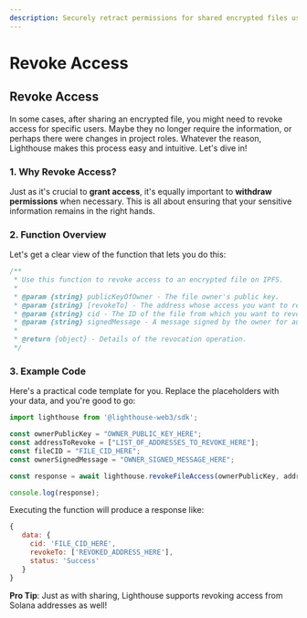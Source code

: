 ```yaml
---
description: Securely retract permissions for shared encrypted files using Lighthouse.
---
```


# Revoke Access

## Revoke Access

In some cases, after sharing an encrypted file, you might need to revoke access for specific users. Maybe they no longer require the information, or perhaps there were changes in project roles. Whatever the reason, Lighthouse makes this process easy and intuitive. Let's dive in!

### 1. Why Revoke Access?

Just as it's crucial to **grant access**, it's equally important to **withdraw permissions** when necessary. This is all about ensuring that your sensitive information remains in the right hands.

### 2. Function Overview

Let's get a clear view of the function that lets you do this:

```js
/**
 * Use this function to revoke access to an encrypted file on IPFS.
 * 
 * @param {string} publicKeyOfOwner - The file owner's public key.
 * @param {string} [revokeTo] - The address whose access you want to revoke.
 * @param {string} cid - The ID of the file from which you want to revoke access.
 * @param {string} signedMessage - A message signed by the owner for authentication.
 * 
 * @return {object} - Details of the revocation operation.
 */
```

### 3. Example Code

Here's a practical code template for you. Replace the placeholders with your data, and you're good to go:

```javascript
import lighthouse from '@lighthouse-web3/sdk';

const ownerPublicKey = "OWNER_PUBLIC_KEY_HERE";
const addressToRevoke = ["LIST_OF_ADDRESSES_TO_REVOKE_HERE"];
const fileCID = "FILE_CID_HERE";
const ownerSignedMessage = "OWNER_SIGNED_MESSAGE_HERE";

const response = await lighthouse.revokeFileAccess(ownerPublicKey, addressToRevoke, fileCID, ownerSignedMessage);

console.log(response);
```

Executing the function will produce a response like:

```js
{
   data: {
     cid: 'FILE_CID_HERE',
     revokeTo: ['REVOKED_ADDRESS_HERE'],
     status: 'Success'
   }
}
```

**Pro Tip**: Just as with sharing, Lighthouse supports revoking access from Solana addresses as well!

